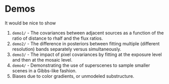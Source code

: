 # Demos

It would be nice to show

 1. `demo1/` - The covariances between adjacent sources as a function of the
    ratio of distance to rhalf and the flux ratios.
 2. `demo2/` - The difference in posteriors between fitting multiple (different
    resolution) bands separately versus simultaneously.
 3. `demo3/` - The impact of pixel covariances by fitting at the exposure level
    and then at the mosaic level.
 4. `demo4/` - Demonstrating the use of superscenes to sample smaller scenes in
    a Gibbs-like fashion.
 3. Biases due to color gradients, or unmodeled substructure.
